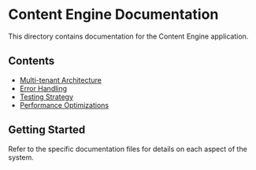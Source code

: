 
# Content Engine Documentation

This directory contains documentation for the Content Engine application.

## Contents

- [Multi-tenant Architecture](./multi-tenant-architecture.md)
- [Error Handling](./error-handling.md)
- [Testing Strategy](./testing-strategy.md)
- [Performance Optimizations](./performance-optimizations.md)

## Getting Started

Refer to the specific documentation files for details on each aspect of the system.
